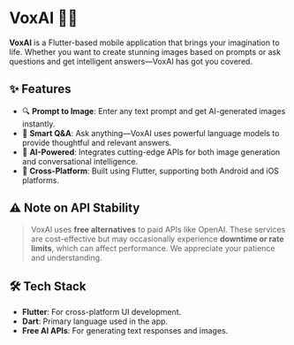 # VoxAI 🎨🤖

**VoxAI** is a Flutter-based mobile application that brings your imagination to life. Whether you want to create stunning images based on prompts or ask questions and get intelligent answers—VoxAI has got you covered.

## ✨ Features

- 🔍 **Prompt to Image**: Enter any text prompt and get AI-generated images instantly.
- 💬 **Smart Q&A**: Ask anything—VoxAI uses powerful language models to provide thoughtful and relevant answers.
- 🧠 **AI-Powered**: Integrates cutting-edge APIs for both image generation and conversational intelligence.
- 📱 **Cross-Platform**: Built using Flutter, supporting both Android and iOS platforms.

## ⚠️ Note on API Stability

> VoxAI uses **free alternatives** to paid APIs like OpenAI. These services are cost-effective but may occasionally experience **downtime or rate limits**, which can affect performance. We appreciate your patience and understanding.

## 🛠️ Tech Stack

- **Flutter**: For cross-platform UI development.
- **Dart**: Primary language used in the app.
- **Free AI APIs**: For generating text responses and images.
